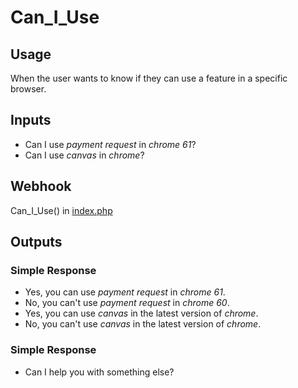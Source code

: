 # Can_I_Use
## Usage
When the user wants to know if they can use a feature in a specific browser.
## Inputs
* Can I use _payment request_ in _chrome_ _61_?
* Can I use _canvas_ in _chrome_?
## Webhook
Can_I_Use() in [index.php](../index.php)
## Outputs
### Simple Response
* Yes, you can use _payment request_ in _chrome_ _61_.
* No, you can't use _payment request_ in _chrome_ _60_.
* Yes, you can use _canvas_ in the latest version of _chrome_.
* No, you can't use _canvas_ in the latest version of _chrome_.
### Simple Response
* Can I help you with something else?
